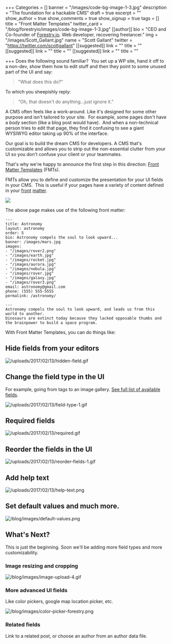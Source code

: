 +++
Categories = []
banner = "/images/code-bg-image-1-3.jpg"
description = "The foundation for a hackable CMS"
draft = true
excerpt = ""
show_author = true
show_comments = true
show_signup = true
tags = []
title = "Front Matter Templates"
twitter_card = "/blog/forestryio/images/code-bg-image-1-3.jpg"
[[author]]
bio = "CEO and Co-founder of <a href='https://forestry.io' title='Forestry.io CMS'>Forestry.io</a>. Web developer, recovering freelancer."
img = "/images/Scott_Gallant.jpg"
name = "Scott Gallant"
twitter = "https://twitter.com/scottgallant"
[[suggested]]
link = ""
title = ""
[[suggested]]
link = ""
title = ""
[[suggested]]
link = ""
title = ""

+++
Does the following sound familiar?  You set up a WP site, hand it off to a non-dev, show them how to edit stuff and then they point to some unused part of the UI and say:

> "What does this do?"

To which you sheepishly reply:

> "Oh, that doesn't do anything...just ignore it."

A CMS often feels like a work-around. Like it's designed for some other purpose and isn't tailored to your site.  For example, some pages don't have a _body_ section (like a blog post would have).  And when a non-technical person tries to edit that page, they find it confusing to see a giant WYSIWYG editor taking up 90% of the interface.

Our goal is to build the dream CMS for developers. A CMS that's customizable and allows you to strip out the non-essential clutter from your UI so you don't confuse your client or your teammates.

That's why we're happy to announce the first step in this direction: [Front Matter Templates](https://forestry.io/docs/setting-up-a-site/front-matter-templates/) (FMTs).

FMTs allow you to define and customize the presentation for your UI fields in your CMS.  This is useful if your pages have a variety of content defined in your [front](https://jekyllrb.com/docs/frontmatter/) [matter](https://gohugo.io/content/front-matter/).

<span class="image-wrapper media-wrapper" contenteditable="false"></span>

<span class="image-wrapper media-wrapper" contenteditable="false"></span>

<img src="/blog/images/front-matter-templates-1.jpg" class="wider-than-text">

The above page makes use of the following front matter:

    ---
    title: Astronomy
    layout: astronomy
    order: 5
    bio: Astronomy compels the soul to look upward...
    banner: /images/mars.jpg
    images:
    - "/images/rover2.png"
    - "/images/earth.jpg"
    - "/images/rocket.jpg"
    - "/images/aurora.jpg"
    - "/images/nebula.jpg"
    - "/images/rover.jpg"
    - "/images/galaxy.jpg"
    - "/images/rover3.png"
    email: astronomy@gmail.com
    phone: (555) 555-5555
    permalink: /astronomy/

    ---
    Astronomy compels the soul to look upward, and leads us from this world to another.
    Dinosaurs are extinct today because they lacked opposable thumbs and the brainpower to build a space program.

With Front Matter Templates, you can do things like:

## Hide fields from your editors

![/uploads/2017/02/13/hidden-field.gif](/uploads/2017/02/13/hidden-field.gif)

## Change the field type in the UI

For example, going from tags to an image gallery. [See full list of available fields](https://forestry.io/docs/setting-up-a-site/front-matter-templates/#field-types).

![/uploads/2017/02/13/field-type-1.gif](/uploads/2017/02/13/field-type-1.gif)

## Required fields

![/uploads/2017/02/13/required.gif](/uploads/2017/02/13/required.gif)

## Reorder the fields in the UI

![/uploads/2017/02/13/reorder-fields-1.gif](/uploads/2017/02/13/reorder-fields-1.gif)

## Add help text

![/uploads/2017/02/13/help-text.png](/uploads/2017/02/13/help-text.png)

## Set default values and much more.

![/blog/images/default-values.png](/blog/images/default-values.png)

## What's Next?

This is just the beginning. Soon we'll be adding more field types and more customizability.

### Image resizing and cropping

![/blog/images/image-upload-4.gif](/blog/images/image-upload-4.gif)

### More advanced UI fields

Like color pickers, google map location picker, etc. 

![/blog/images/color-picker-forestry.png](/blog/images/color-picker-forestry.png)

### Related fields

Link to a related post, or choose an author from an author data file.
